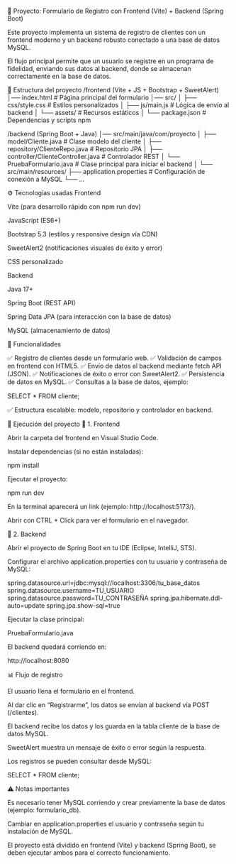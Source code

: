 📝 Proyecto: Formulario de Registro con Frontend (Vite) + Backend (Spring Boot)

Este proyecto implementa un sistema de registro de clientes con un frontend moderno y un backend robusto conectado a una base de datos MySQL.

El flujo principal permite que un usuario se registre en un programa de fidelidad, enviando sus datos al backend, donde se almacenan correctamente en la base de datos.

📂 Estructura del proyecto
/frontend (Vite + JS + Bootstrap + SweetAlert)
│── index.html                # Página principal del formulario
│── src/
│   ├── css/style.css         # Estilos personalizados
│   ├── js/main.js            # Lógica de envío al backend
│   └── assets/               # Recursos estáticos
│
└── package.json              # Dependencias y scripts npm

/backend (Spring Boot + Java)
│── src/main/java/com/proyecto
│   ├── model/Cliente.java    # Clase modelo del cliente
│   ├── repository/ClienteRepo.java # Repositorio JPA
│   ├── controller/ClienteController.java # Controlador REST
│   └── PruebaFormulario.java # Clase principal para iniciar el backend
│
└── src/main/resources/
    ├── application.properties # Configuración de conexión a MySQL
    └── ...

⚙ Tecnologías usadas
Frontend

Vite (para desarrollo rápido con npm run dev)

JavaScript (ES6+)

Bootstrap 5.3 (estilos y responsive design vía CDN)

SweetAlert2 (notificaciones visuales de éxito y error)

CSS personalizado

Backend

Java 17+

Spring Boot (REST API)

Spring Data JPA (para interacción con la base de datos)

MySQL (almacenamiento de datos)

📌 Funcionalidades

✅ Registro de clientes desde un formulario web.
✅ Validación de campos en frontend con HTML5.
✅ Envío de datos al backend mediante fetch API (JSON).
✅ Notificaciones de éxito o error con SweetAlert2.
✅ Persistencia de datos en MySQL.
✅ Consultas a la base de datos, ejemplo:

SELECT * FROM cliente;


✅ Estructura escalable: modelo, repositorio y controlador en backend.

🚀 Ejecución del proyecto
🔹 1. Frontend

Abrir la carpeta del frontend en Visual Studio Code.

Instalar dependencias (si no están instaladas):

npm install


Ejecutar el proyecto:

npm run dev


En la terminal aparecerá un link (ejemplo: http://localhost:5173/).

Abrir con CTRL + Click para ver el formulario en el navegador.

🔹 2. Backend

Abrir el proyecto de Spring Boot en tu IDE (Eclipse, IntelliJ, STS).

Configurar el archivo application.properties con tu usuario y contraseña de MySQL:

spring.datasource.url=jdbc:mysql://localhost:3306/tu_base_datos
spring.datasource.username=TU_USUARIO
spring.datasource.password=TU_CONTRASEÑA
spring.jpa.hibernate.ddl-auto=update
spring.jpa.show-sql=true


Ejecutar la clase principal:

PruebaFormulario.java


El backend quedará corriendo en:

http://localhost:8080

📊 Flujo de registro

El usuario llena el formulario en el frontend.

Al dar clic en “Registrarme”, los datos se envían al backend vía POST (/clientes).

El backend recibe los datos y los guarda en la tabla cliente de la base de datos MySQL.

SweetAlert muestra un mensaje de éxito o error según la respuesta.

Los registros se pueden consultar desde MySQL:

SELECT * FROM cliente;

⚠ Notas importantes

Es necesario tener MySQL corriendo y crear previamente la base de datos (ejemplo: formulario_db).

Cambiar en application.properties el usuario y contraseña según tu instalación de MySQL.

El proyecto está dividido en frontend (Vite) y backend (Spring Boot), se deben ejecutar ambos para el correcto funcionamiento.
